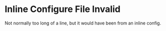 # Inline Configure File Invalid

Not normally too long of a line, but it would have been from an inline config.

<!-- markdownlint-configure-file { "line-length": { line_length: 70 } } -->
